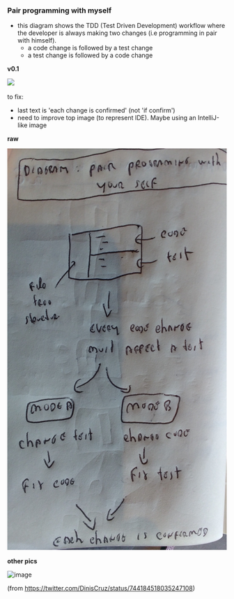 ### Pair programming with myself

- this diagram shows the TDD (Test Driven Development) workflow where the developer is always making two changes (i.e programming in pair with himself).
  - a code change is followed by a test change
  - a test change is followed by a code change



**v0.1**

![](images/Pair-Programming.v0.1.png)

to fix:
- last text is 'each change is confirmed' (not 'if confirm')
- need to improve top image (to represent IDE). Maybe using an IntelliJ-like image 

**raw**

![](images/Pair-programming-with-myself.jpg)

**other pics**

![image](https://cloud.githubusercontent.com/assets/656739/16171738/c7785912-356e-11e6-8040-cf4e2719171f.png)

(from https://twitter.com/DinisCruz/status/744184518035247108)

